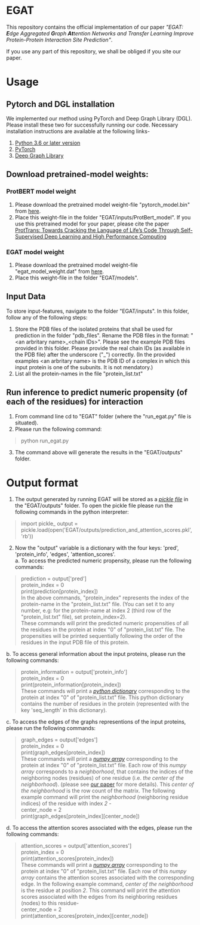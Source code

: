 # EGAT
This repository contains the official implementation of our paper *"EGAT: **E**dge Aggregated **G**raph **At**tention Networks and Transfer Learning Improve Protein-Protein Interaction Site Prediction"*.

If you use any part of this repository, we shall be obliged if you site our paper.

# Usage
## Pytorch and DGL installation
We implemented our method using PyTorch and Deep Graph Library (DGL). Please install these two for successfully running our code. Necessary installation instructions are available at the following links-
1. [Python 3.6 or later version](https://www.python.org/downloads/)
1. [PyTorch](https://pytorch.org/get-started/locally/#start-locally)
2. [Deep Graph Library](https://www.dgl.ai/pages/start.html)

## Download pretrained-model weights:
### ProtBERT model weight
1. Please download the pretrained model weight-file "pytorch_model.bin" from [here](https://drive.google.com/file/d/10MLado6OTLtQ_RWbBEyZNaPCVXaCf73z/view?usp=sharing).
2. Place this weight-file in the folder "EGAT/inputs/ProtBert_model".
If you use this pretrained model for your paper, please cite the paper [ProtTrans: Towards Cracking the Language of Life’s Code Through Self-Supervised Deep Learning and High Performance Computing](https://www.biorxiv.org/content/10.1101/2020.07.12.199554v2)
### EGAT model weight
1. Please download the pretrained model weight-file "egat_model_weight.dat" from [here](https://drive.google.com/file/d/1KsbJ6x8y_8YneO29d81khIhXwt57SWwz/view?usp=sharing).
2. Place this weight-file in the folder "EGAT/models".

## Input Data
To store input-features, navigate to the folder "EGAT/inputs". In this folder, follow any of the following steps:
1. Store the PDB files of the isolated proteins that shall be used for prediction in the folder "pdb_files". Rename the PDB files in the format: "\<an arbritary name\>\_\<chain IDs\>". Please see the example PDB files provided in this folder. Please provide the real chain IDs (as available in the PDB file) after the underscore ("\_") correctly. (In the provided examples \<an arbritary name\> is the PDB ID of a complex in which this input protein is one of the subunits. It is not mendatory.)
2. List all the protein-names in the file "protein_list.txt"

## Run inference to predict numeric propensity (of each of the residues) for interaction
1. From command line cd to "EGAT" folder (where the "run_egat.py" file is situated).
2. Please run the following command:
  > python run_egat.py
3. The command above will generate the results in the "EGAT/outputs" folder.

# Output format
1. The output generated by running EGAT will be stored as a [*pickle file*](https://docs.python.org/3/library/pickle.html) in the "EGAT/outputs" folder. To open the pickle file please run the following commands in the python interpreter:
> import pickle_
> output = pickle.load(open('EGAT/outputs/prediction_and_attention_scores.pkl', 'rb'))
2. Now the "output" variable is a dictionary with the four keys: 'pred', 'protein_info', 'edges', 'attention_scores'.  
  a. To access the predicted numeric propensity, please run the following commands:  
  > prediction = output['pred']  
  > protein_index = 0  
  > print(prediction[protein_index])  
In the above commands, "protein_index" represents the index of the protein-name in the "protein_list.txt" file. (You can set it to any number, e.g: for the protein-name at index 2 (third row of the "protein_list.txt" file), set protein_index=2).  
These commands will print the predicted numeric propensities of all the residues in the protein at index "0" of "protein_list.txt" file. The propensities will be printed sequentially following the order of the residues in the input PDB file of this protein.  
  
  b. To access general information about the input proteins, please run the following commands:  
  > protein_information = output['protein_info']  
  > protein_index = 0  
  > print(protein_information[protein_index])    
These commands will print a [*python dictionary*](https://docs.python.org/3/tutorial/datastructures.html#dictionaries) corresponding to the protein at index "0" of "protein_list.txt" file. This python dictionary contains the number of residues in the protein (represented with the key 'seq_length' in this dictionary).  
  
  c. To access the edges of the graphs representions of the input proteins, please run the following commands:  
  > graph_edges = output['edges']  
  > protein_index = 0  
  > print(graph_edges[protein_index])  
These commands will print a [*numpy array*](https://numpy.org/doc/stable/reference/generated/numpy.array.html) corresponding to the protein at index "0" of "protein_list.txt" file. Each row of this *numpy array* corresponds to a *neighborhood*, that contains the indices of the neighboring nodes (residues) of one residue (i.e. *the center of the neighborhood*). (please see [our paper]() for more details). This *center of the neighborhood* is the row count of the matrix. The following example command will print the *neighborhood* (neighboring residue indices) of the residue with index *2* -  
  > center_node = 2  
  > print(graph_edges[protein_index][center_node])  
  
  d. To access the attention scores associated with the edges, please run the following commands:  
  > attention_scores = output['attention_scores']  
  > protein_index = 0  
  > print(attention_scores[protein_index])  
These commands will print a [*numpy array*](https://numpy.org/doc/stable/reference/generated/numpy.array.html) corresponding to the protein at index "0" of "protein_list.txt" file. Each row of this *numpy array* contains the attention scores associated with the corresponding edge. In the following example command, *center of the neighborhood* is the residue at position *2*. This command will print the attention scores associated with the edges from its neighboring residues (nodes) to this residue-  
  > center_node = 2  
  > print(attention_scores[protein_index][center_node])  
  
  
  

